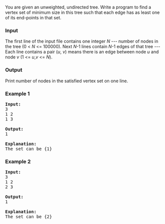 <p>
You are given an unweighted, undirected tree.
Write a program to find a vertex set of minimum size in this tree such that each edge has as least one of its end-points in that set.
</p>

<h3>Input</h3>
<p>
The first line of the input file contains one integer <i>N</i> --- number of nodes in the tree
(0 &lt; <i>N</i> &lt;= 100000). Next <i>N</i>-1 lines contain <i>N</i>-1 edges of that tree --- Each line contains a pair (<i>u</i>, <i>v</i>) means
there is an edge between node <i>u</i> and node <i>v</i> (1 &lt;= <i>u</i>,<i>v</i> &lt;= <i>N</i>).
</p>

<h3>Output</h3>
<p>
Print number of nodes in the satisfied vertex set on one line.
</p>

<h3>Example 1</h3>

<pre><b>Input:</b>
3
1 2
1 3

<b>Output:</b>
1

<b>Explanation:</b>
The set can be {1}
</pre>


<h3>Example 2</h3>

<pre><b>Input:</b>
3
1 2
2 3

<b>Output:</b>
1

<b>Explanation:</b>
The set can be {2}
</pre>